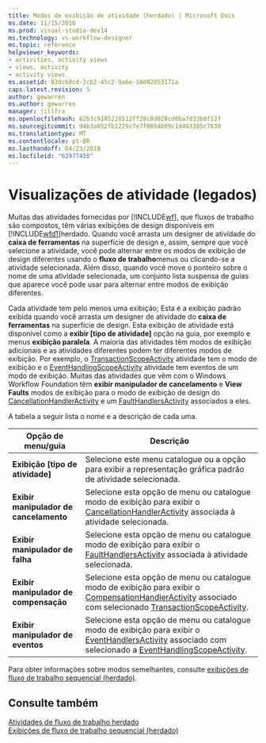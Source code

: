 ```yaml
---
title: Modos de exibição de atividade (herdado) | Microsoft Docs
ms.date: 11/15/2016
ms.prod: visual-studio-dev14
ms.technology: vs-workflow-designer
ms.topic: reference
helpviewer_keywords:
- activities, activity views
- views, activity
- activity views
ms.assetid: 83dc68cd-2cb2-45c2-9a6e-10d82053171a
caps.latest.revision: 5
author: gewarren
ms.author: gewarren
manager: jillfra
ms.openlocfilehash: 62b3c9185226512ff28c8d028cd0ba7d33b0f12f
ms.sourcegitcommit: 94b3a052fb1229c7e7f8804b09c1d403385c7630
ms.translationtype: MT
ms.contentlocale: pt-BR
ms.lasthandoff: 04/23/2019
ms.locfileid: "62977450"
---
```

# <a name="activity-views-legacy"></a>Visualizações de atividade (legados)
Muitas das atividades fornecidas por [!INCLUDE[wf](../includes/wf-md.md)], que fluxos de trabalho são compostos, têm várias exibições de design disponíveis em [!INCLUDE[wfd1](../includes/wfd1-md.md)]herdado. Quando você arrasta um designer de atividade do **caixa de ferramentas** na superfície de design e, assim, sempre que você selecione a atividade, você pode alternar entre os modos de exibição de design diferentes usando o **fluxo de trabalho**menus ou clicando-se a atividade selecionada. Além disso, quando você move o ponteiro sobre o nome de uma atividade selecionada, um conjunto lista suspensa de guias que aparece você pode usar para alternar entre modos de exibição diferentes.  
  
 Cada atividade tem pelo menos uma exibição; Esta é a exibição padrão exibida quando você arrasta um designer de atividade do **caixa de ferramentas** na superfície de design. Esta exibição de atividade está disponível como a **exibir [tipo de atividade]** opção na guia, por exemplo e menus **exibição paralela**. A maioria das atividades têm modos de exibição adicionais e as atividades diferentes podem ter diferentes modos de exibição. Por exemplo, o [TransactionScopeActivity](http://go.microsoft.com/fwlink?LinkID=65093) atividade tem o modo de exibição e o [EventHandlingScopeActivity](http://go.microsoft.com/fwlink?LinkID=65030) atividade tem eventos de um modo de exibição. Muitas das atividades que vêm com o Windows Workflow Foundation têm **exibir manipulador de cancelamento** e **View Faults** modos de exibição para o modo de exibição de design do [CancellationHandlerActivity](http://go.microsoft.com/fwlink?LinkID=65050) e um [FaultHandlersActivity](http://go.microsoft.com/fwlink?LinkID=65055) associados a eles.  
  
 A tabela a seguir lista o nome e a descrição de cada uma.  
  
|Opção de menu/guia|Descrição|  
|----------------------|-----------------|  
|**Exibição [tipo de atividade]**|Selecione este menu catalogue ou a opção para exibir a representação gráfica padrão de atividade selecionada.|  
|**Exibir manipulador de cancelamento**|Selecione esta opção de menu ou catalogue modo de exibição para exibir o [CancellationHandlerActivity](http://go.microsoft.com/fwlink?LinkID=65050) associada à atividade selecionada.|  
|**Exibir manipulador de falha**|Selecione esta opção de menu ou catalogue modo de exibição para exibir o [FaultHandlersActivity](http://go.microsoft.com/fwlink?LinkID=65055) associada à atividade selecionada.|  
|**Exibir manipulador de compensação**|Selecione esta opção de menu ou catalogue modo de exibição para exibir o [CompensationHandlerActivity](http://go.microsoft.com/fwlink?LinkID=65053) associado com selecionado [TransactionScopeActivity](http://go.microsoft.com/fwlink?LinkID=65093).|  
|**Exibir manipulador de eventos**|Selecione esta opção de menu ou catalogue modo de exibição para exibir o [EventHandlersActivity](http://go.microsoft.com/fwlink?LinkID=65018) associado com selecionado a [EventHandlingScopeActivity](http://go.microsoft.com/fwlink?LinkID=65030).|  
  
 Para obter informações sobre modos semelhantes, consulte [exibições de fluxo de trabalho sequencial (herdado)](../workflow-designer/sequential-workflow-views-legacy.md).  
  
## <a name="see-also"></a>Consulte também  
 [Atividades de fluxo de trabalho herdado](../workflow-designer/legacy-workflow-activities.md)   
 [Exibições de fluxo de trabalho sequencial (herdado)](../workflow-designer/sequential-workflow-views-legacy.md)